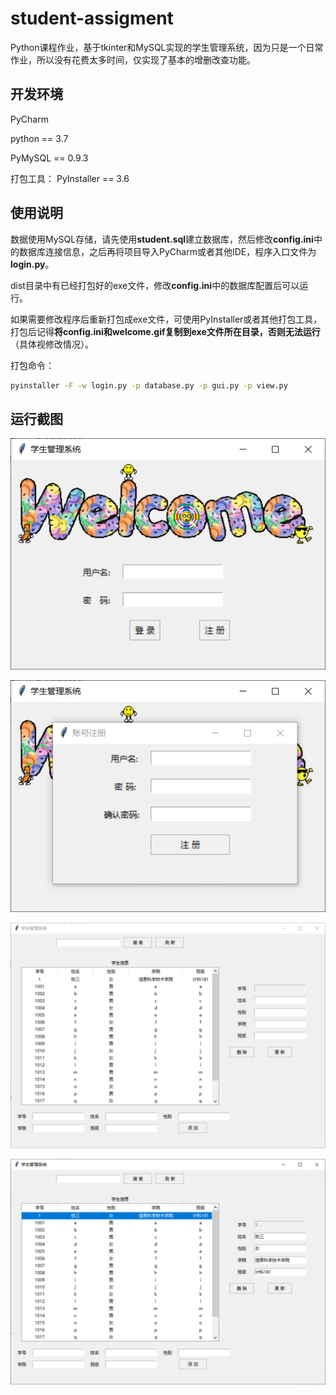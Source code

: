 # student-assigment
Python课程作业，基于tkinter和MySQL实现的学生管理系统，因为只是一个日常作业，所以没有花费太多时间，仅实现了基本的增删改查功能。

## 开发环境

PyCharm

python == 3.7

PyMySQL  ==  0.9.3

打包工具： PyInstaller == 3.6

## 使用说明

数据使用MySQL存储，请先使用**student.sql**建立数据库，然后修改**config.ini**中的数据库连接信息，之后再将项目导入PyCharm或者其他IDE，程序入口文件为**login.py**。

dist目录中有已经打包好的exe文件，修改**config.ini**中的数据库配置后可以运行。

如果需要修改程序后重新打包成exe文件，可使用PyInstaller或者其他打包工具，打包后记得**将config.ini和welcome.gif复制到exe文件所在目录，否则无法运行**（具体视修改情况）。

打包命令：

```cmd
pyinstaller -F -w login.py -p database.py -p gui.py -p view.py
```

## 运行截图

![](./ScreenShot/login.png)

![](./ScreenShot/register.png)

![](./ScreenShot/main.png)

![](./ScreenShot/main1.png)

